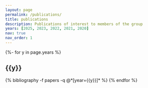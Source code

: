 ```yaml
---
layout: page
permalink: /publications/
title: publications
description: Publications of interest to members of the group
years: [2025, 2023, 2022, 2021, 2020]
nav: true
nav_order: 1
---
```

<!-- _pages/publications.md -->

<div class="publications">

{%- for y in page.years %}
  <h2 class="year">{{y}}</h2>
  {% bibliography -f papers -q @*[year={{y}}]* %}
{% endfor %}

</div>
